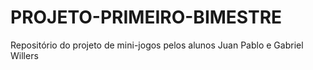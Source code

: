 # PROJETO-PRIMEIRO-BIMESTRE
Repositório do projeto de mini-jogos pelos alunos Juan Pablo e Gabriel Willers
